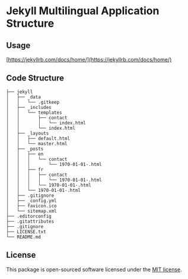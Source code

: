 # Jekyll Multilingual Application Structure

## Usage

[https://jekyllrb.com/docs/home/](https://jekyllrb.com/docs/home/)

## Code Structure

    ├── jekyll
    │   ├── _data
    │   │   └── .gitkeep
    │   ├── _includes
    │   │   └── templates
    │   │       ├── contact
    │   │       │   └── index.html
    │   │       └── index.html
    │   ├── _layouts
    │   │   ├── default.html
    │   │   └── master.html
    │   ├── _posts
    │   │   ├── en
    │   │   │   └── contact
    │   │   │       └── 1970-01-01-.html
    │   │   ├── fr
    │   │   │   ├── contact
    │   │   │   │   └── 1970-01-01-.html
    │   │   │   └── 1970-01-01-.html
    │   │   └── 1970-01-01-.html
    │   ├── .gitignore
    │   ├── _config.yml
    │   ├── favicon.ico
    │   └── sitemap.xml
    ├── .editorconfig
    ├── .gitattributes
    ├── .gitignore
    ├── LICENSE.txt
    └── README.md

## License

This package is open-sourced software licensed under the [MIT license](http://opensource.org/licenses/MIT).
